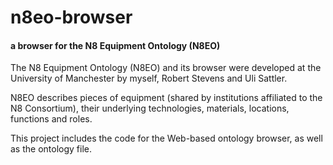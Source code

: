 n8eo-browser
============

#### a browser for the N8 Equipment Ontology (N8EO) ####


The N8 Equipment Ontology (N8EO) and its browser were developed at the University of Manchester by myself, Robert Stevens and Uli Sattler. 

N8EO describes pieces of equipment (shared by institutions affiliated to the N8 Consortium), their underlying technologies, materials, locations, functions and roles. 

This project includes the code for the Web-based ontology browser, as well as the ontology file.